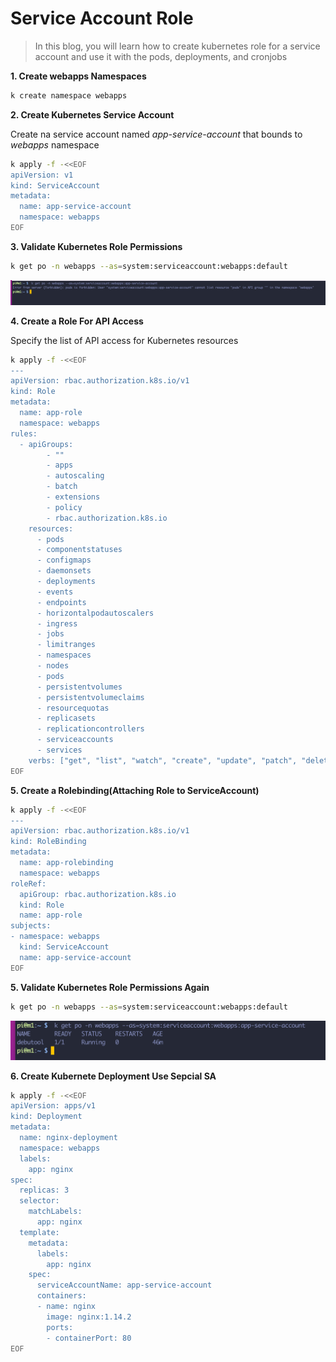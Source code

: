 # Service Account Role

>In this blog, you will learn how to create kubernetes role for a service account and use it with the pods, deployments, and cronjobs

**1. Create webapps Namespaces**

```bash
k create namespace webapps
```

**2. Create Kubernetes Service Account**

Create na service account named *app-service-account* that bounds to *webapps* namespace

```bash
k apply -f -<<EOF
apiVersion: v1
kind: ServiceAccount
metadata:
  name: app-service-account
  namespace: webapps
EOF
```

**3. Validate Kubernetes Role Permissions**

```bash
k get po -n webapps --as=system:serviceaccount:webapps:default
```

![k8s-sa-forbid](/shot_screen/security/k8s-sa-forbid.png)

**4. Create a Role For API Access**

Specify the list of API access for Kubernetes resources

```bash
k apply -f -<<EOF
---
apiVersion: rbac.authorization.k8s.io/v1
kind: Role
metadata:
  name: app-role
  namespace: webapps
rules:
  - apiGroups:
        - ""
        - apps
        - autoscaling
        - batch
        - extensions
        - policy
        - rbac.authorization.k8s.io
    resources:
      - pods
      - componentstatuses
      - configmaps
      - daemonsets
      - deployments
      - events
      - endpoints
      - horizontalpodautoscalers
      - ingress
      - jobs
      - limitranges
      - namespaces
      - nodes
      - pods
      - persistentvolumes
      - persistentvolumeclaims
      - resourcequotas
      - replicasets
      - replicationcontrollers
      - serviceaccounts
      - services
    verbs: ["get", "list", "watch", "create", "update", "patch", "delete"]
EOF
```

**5. Create a Rolebinding(Attaching Role to ServiceAccount)**

```bash
k apply -f -<<EOF
---
apiVersion: rbac.authorization.k8s.io/v1
kind: RoleBinding
metadata:
  name: app-rolebinding
  namespace: webapps 
roleRef:
  apiGroup: rbac.authorization.k8s.io
  kind: Role
  name: app-role 
subjects:
- namespace: webapps 
  kind: ServiceAccount
  name: app-service-account 
EOF
```

**5. Validate Kubernetes Role Permissions Again**

```bash
k get po -n webapps --as=system:serviceaccount:webapps:default
```

![k8s-sa-access](/shot_screen/security/k8s-sa-access.png)

**6. Create Kubernete Deployment Use Sepcial SA**

```bash
k apply -f -<<EOF
apiVersion: apps/v1
kind: Deployment
metadata:
  name: nginx-deployment
  namespace: webapps
  labels:
    app: nginx
spec:
  replicas: 3
  selector:
    matchLabels:
      app: nginx
  template:
    metadata:
      labels:
        app: nginx
    spec:
      serviceAccountName: app-service-account
      containers:
      - name: nginx
        image: nginx:1.14.2
        ports:
        - containerPort: 80
EOF
```


